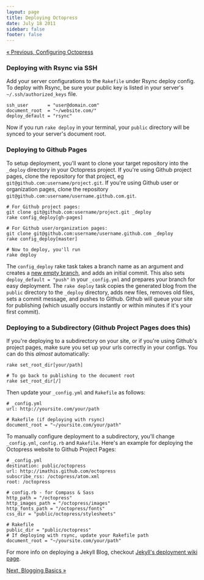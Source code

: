```yaml
---
layout: page
title: Deploying Octopress
date: July 18 2011
sidebar: false
footer: false
---
```


[&laquo; Previous, Configuring Octopress](/docs/configuring)

### Deploying with Rsync via SSH

Add your server configurations to the `Rakefile` under Rsync deploy config. To deploy with Rsync, be sure your public key is listed in your server's `~/.ssh/authorized_keys` file.

    ssh_user       = "user@domain.com"
    document_root  = "~/website.com/"
    deploy_default = "rsync"

Now if you run `rake deploy` in your terminal, your `public` directory will be synced to your server's document root.

### Deploying to Github Pages

To setup deployment, you'll want to clone your target repository into the `_deploy` directory in your Octopress project.
If you're using Github project pages, clone the repository for that project, eg `git@github.com:username/project.git`.
If you're using Github user or organization pages, clone the repository `git@github.com:username/username.github.com.git`.

    # For Github project pages:
    git clone git@github.com:username/project.git _deploy
    rake config_deploy[gh-pages]

    # For Github user/organization pages:
    git clone git@github.com:username/username.github.com _deploy
    rake config_deploy[master]

    # Now to deploy, you'll run
    rake deploy

The `config_deploy` rake task takes a branch name as an argument and creates a [new empty branch](http://book.git-scm.com/5_creating_new_empty_branches.html), and adds an initial commit.
This also sets `deploy_default = "push"` in your `_config.yml` and prepares your branch for easy deployment. The `rake deploy` task copies the generated blog from the `public` directory to the `_deploy` directory, adds new files, removes old files, sets a commit message, and pushes to Github.
Github will queue your site for publishing (which usually occurs instantly or within minutes if it's your first commit).


### Deploying to a Subdirectory (Github Project Pages does this)

If you're deploying to a subdirectory on your site, or if you're using Github's project pages, make sure you set up your urls correctly in your configs.
You can do this *almost* automatically:

    rake set_root_dir[your/path]

    # To go back to publishing to the document root
    rake set_root_dir[/]

Then update your `_config.yml` and `Rakefile` as follows:

    # _config.yml
    url: http://yoursite.com/your/path

    # Rakefile (if deploying with rsync)
    document_root = "~/yoursite.com/your/path"

To manually configure deployment to a subdirectory, you'll change `_config.yml`, `config.rb` and `Rakefile`.
Here's an example for deploying the Octopress website to Github Project Pages:

    # _config.yml
    destination: public/octopress
    url: http://imathis.github.com/octopress
    subscribe_rss: /octopress/atom.xml
    root: /octopress

    # config.rb - for Compass & Sass
    http_path = "/octopress"
    http_images_path = "/octopress/images"
    http_fonts_path = "/octopress/fonts"
    css_dir = "public/octopress/stylesheets"

    # Rakefile
    public_dir = "public/octopress"
    # If deploying with rsync, update your Rakefile path
    document_root = "~/yoursite.com/your/path"

For more info on deploying a Jekyll Blog, checkout [Jekyll's deployment wiki page](https://github.com/mojombo/jekyll/wiki/Deployment).

[Next, Blogging Basics &raquo;](/docs/blogging)

